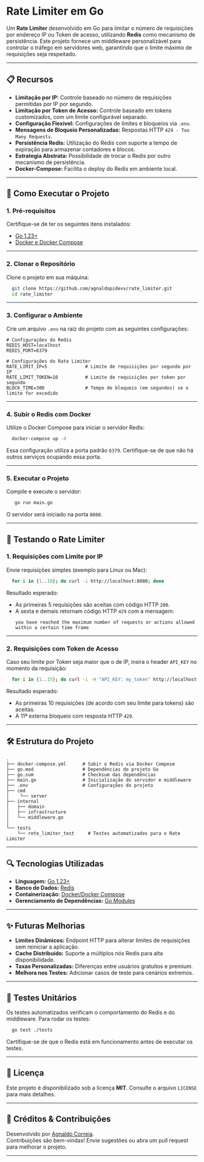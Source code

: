 # Rate Limiter em Go

Um **Rate Limiter** desenvolvido em Go para limitar o número de requisições por endereço IP ou Token de acesso, utilizando **Redis** como mecanismo de persistência. Este projeto fornece um middleware personalizável para controlar o tráfego em servidores web, garantindo que o limite máximo de requisições seja respeitado.

---

## 📋 Recursos

- **Limitação por IP:** Controle baseado no número de requisições permitidas por IP por segundo.
- **Limitação por Token de Acesso:** Controle baseado em tokens customizados, com um limite configurável separado.
- **Configuração Flexível:** Configurações de limites e bloqueios via `.env`.
- **Mensagens de Bloqueio Personalizadas:** Respostas HTTP `429 - Too Many Requests`.
- **Persistência Redis:** Utilização do Redis com suporte a tempo de expiração para armazenar contadores e blocos.
- **Estrategia Abstrata:** Possibilidade de trocar o Redis por outro mecanismo de persistência.
- **Docker-Compose:** Facilita o deploy do Redis em ambiente local.

---

## 🚀 Como Executar o Projeto

### 1. **Pré-requisitos**
Certifique-se de ter os seguintes itens instalados:
- [Go 1.23+](https://golang.org/dl/)
- [Docker e Docker Compose](https://docs.docker.com/get-docker/)

---

### 2. **Clonar o Repositório**
Clone o projeto em sua máquina:
```bash
  git clone https://github.com/agnaldopidevv/rate_limiter.git
  cd rate_limiter
```

---

### 3. **Configurar o Ambiente**

Crie um arquivo `.env` na raiz do projeto com as seguintes configurações:

```plaintext
# Configurações do Redis
REDIS_HOST=localhost
REDIS_PORT=6379

# Configurações do Rate Limiter
RATE_LIMIT_IP=5              # Limite de requisições por segundo por IP
RATE_LIMIT_TOKEN=10          # Limite de requisições por token por segundo
BLOCK_TIME=300               # Tempo de bloqueio (em segundos) se o limite for excedido
```

---

### 4. **Subir o Redis com Docker**

Utilize o Docker Compose para iniciar o servidor Redis:

```bash
  docker-compose up -d
```

Essa configuração utiliza a porta padrão `6379`. Certifique-se de que não há outros serviços ocupando essa porta.

---

### 5. **Executar o Projeto**

Compile e execute o servidor:

```bash
   go run main.go
```

O servidor será iniciado na porta `8080`.

---

## 📡 Testando o Rate Limiter

### 1. Requisições com Limite por IP

Envie requisições simples (exemplo para Linux ou Mac):

```bash
  for i in {1..10}; do curl -i http://localhost:8080; done
```

Resultado esperado:
- As primeiras 5 requisições são aceitas com código HTTP `200`.
- A sexta e demais retornam código HTTP `429` com a mensagem:
  ```plaintext
  you have reached the maximum number of requests or actions allowed within a certain time frame
  ```

---

### 2. Requisições com Token de Acesso

Caso seu limite por Token seja maior que o de IP, insira o header `API_KEY` no momento da requisição:

```bash
  for i in {1..15}; do curl -i -H "API_KEY: my_token" http://localhost:8080; done
```

Resultado esperado:
- As primeiras 10 requisições (de acordo com seu limite para tokens) são aceitas.
- A 11ª externa bloqueio com resposta HTTP `429`.

---

## 🛠 Estrutura do Projeto

```plaintext
.
├── docker-compose.yml      # Subir o Redis via Docker Compose
├── go.mod                  # Dependências do projeto Go
├── go.sum                  # Checksum das dependências
├── main.go                 # Inicialização do servidor e middleware
├── .env                    # Configurações do projeto
├── cmd
│    └── server
├── internal
│   ├── domain          
│   ├── infrastructure   
│   └── middleware.go      
│          
└── tests
    └── rete_limiter_test     # Testes automatizados para o Rate Limiter
```

---

## 🔍 Tecnologias Utilizadas

- **Linguagem:** [Go 1.23+](https://golang.org)
- **Banco de Dados:** [Redis](https://redis.io/)
- **Containerização:** [Docker/Docker Compose](https://www.docker.com/)
- **Gerenciamento de Dependências:** [Go Modules](https://github.com/golang/go/wiki/Modules)

---

## ✨ Futuras Melhorias

- **Limites Dinâmicos:** Endpoint HTTP para alterar limites de requisições sem reiniciar a aplicação.
- **Cache Distribuído:** Suporte a múltiplos nós Redis para alta disponibilidade.
- **Taxas Personalizadas:** Diferenças entre usuários gratuitos e premium.
- **Melhora nos Testes:** Adicionar casos de teste para cenários extremos.

---

## 🧪 Testes Unitários

Os testes automatizados verificam o comportamento do Redis e do middleware. Para rodar os testes:

```bash
  go test ./tests
```

Certifique-se de que o Redis está em funcionamento antes de executar os testes.

---

## 📄 Licença

Este projeto é disponibilizado sob a licença **MIT**. Consulte o arquivo `LICENSE` para mais detalhes.

---

## 🤝 Créditos & Contribuições

Desenvolvido por [Agnaldo Correia](https://github.com/seu-usuario).  
Contribuições são bem-vindas! Envie sugestões ou abra um pull request para melhorar o projeto.

---